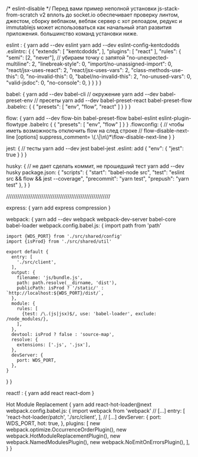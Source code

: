 /* eslint-disable */
Перед вами пример неполной установки js-stack-from-scratch v2 вплоть до socket.io обеспечивает проверку линтом, джестом, сборку вебпаком, вебпак сервер с хот релоадом, редукс и immutablejs
может использоваться как начальный этап развития приложения.
большинство команд установки ниже.

eslint : {
  yarn add --dev eslint
  yarn add --dev eslint-config-kentcdodds
  .eslintrc: {
    {
      "extends": [
        "kentcdodds",
      ],
      "plugins": [
        "react"
      ],
      "rules": {
        "semi": [2, "never"], // убираем точку с запятой
        "no-unexpected-multiline": 2,
        "linebreak-style": 0,
        "import/no-unassigned-import": 0,
        "react/jsx-uses-react": 2,
        "react/jsx-uses-vars": 2,
        "class-methods-use-this": 0,
        "no-invalid-this": 0,
        "babel/no-invalid-this": 2,
        "no-unused-vars": 0,
        "valid-jsdoc": 0,
        "no-console": 0,
      }
    }
  }
}

babel: {
  yarn add --dev babel-cli // окружение
  yarn add --dev babel-preset-env // пресеты
  yarn add --dev babel-preset-react babel-preset-flow
  .babelrc: {
    {
      "presets": [
        "env",
        "flow",
        "react"
      ]
    }
  }
}

flow: {
  yarn add --dev flow-bin babel-preset-flow babel-eslint eslint-plugin-flowtype
  .babelrc {
    {
      "presets": [
        "env",
        "flow"
      ]
    }
  }
  .flowconfig: { // чтобы иметь возможность отключить flow на след строке // flow-disable-next-line
    [options]
    suppress_comment= \\(.\\|\n\\)*\\flow-disable-next-line
  }
}

jest: { // тесты
  yarn add --dev jest babel-jest
  .eslint: add {
    "env": {
      "jest": true
    }
  }
}

husky: { // не дает сделать коммит, не прошедший тест
  yarn add --dev husky
  package.json: {
    "scripts": {
      "start": "babel-node src",
      "test": "eslint src && flow && jest --coverage",
      "precommit": "yarn test",
      "prepush": "yarn test"
    },
  }
}

////////////////////////////////////////////////////////

express: {
  yarn add express compression
}

webpack: {
  yarn add --dev webpack webpack-dev-server babel-core babel-loader
  webpack.config.babel.js: {
    import path from 'path'

    import {WDS_PORT} from './src/shared/config'
    import {isProd} from './src/shared/util'

    export default {
      entry: [
        './src/client',
      ],
      output: {
        filename: 'js/bundle.js',
        path: path.resolve(__dirname, 'dist'),
        publicPath: isProd ? '/static/' : `http://localhost:${WDS_PORT}/dist/`,
      },
      module: {
        rules: [
          {test: /\.(js|jsx)$/, use: 'babel-loader', exclude: /node_modules/},
        ],
      },
      devtool: isProd ? false : 'source-map',
      resolve: {
        extensions: ['.js', '.jsx'],
      },
      devServer: {
        port: WDS_PORT,
      },
    }
  }
}

react! : {
  yarn add react react-dom
}

Hot Module Replacement {
  yarn add react-hot-loader@next
  webpack.config.babel.js: {
    import webpack from 'webpack'
    // [...]
    entry: [
      'react-hot-loader/patch',
      './src/client',
    ],
    // [...]
    devServer: {
      port: WDS_PORT,
      hot: true,
    },
    plugins: [
      new webpack.optimize.OccurrenceOrderPlugin(),
      new webpack.HotModuleReplacementPlugin(),
      new webpack.NamedModulesPlugin(),
      new webpack.NoEmitOnErrorsPlugin(),
    ],
  }
}
